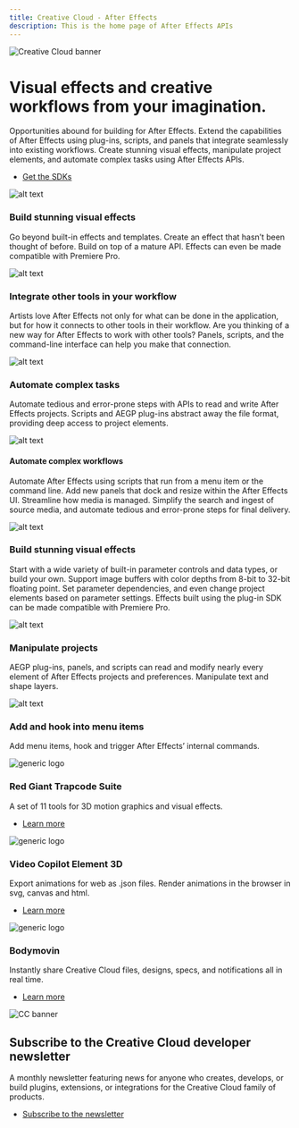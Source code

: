 ```yaml
---
title: Creative Cloud - After Effects
description: This is the home page of After Effects APIs 
---
```


<Hero slots="image, heading, text, buttons" variant="halfwidth" />

![Creative Cloud banner](images/cc-hero.png)

#  Visual effects and creative workflows from your imagination.

Opportunities abound for building for After Effects. Extend the capabilities of After Effects using plug-ins, scripts, and panels that integrate seamlessly into existing workflows. Create stunning visual effects, manipulate project elements, and automate complex tasks using After Effects APIs.

* [Get the SDKs](https://console.adobe.io/downloads/ae)



<TextBlock slots="image, heading, text" width="33%" theme="light" isCentered />

![alt text](images/1497848360670.old.aftereffects1.jpg)

### Build stunning visual effects

Go beyond built-in effects and templates. Create an effect that hasn’t been thought of before. Build on top of a mature API. Effects can even be made compatible with Premiere Pro.

<TextBlock slots="image, heading, text" width="33%" theme="light" isCentered />

![alt text](images/1497848399575.old.aftereffects2.jpg)

### Integrate other tools in your workflow

Artists love After Effects not only for what can be done in the application, but for how it connects to other tools in their workflow. Are you thinking of a new way for After Effects to work with other tools? Panels, scripts, and the command-line interface can help you make that connection.

<TextBlock slots="image, heading, text" width="33%" theme="light" isCentered />

![alt text](images/1497848418996.old.aftereffects3.jpg)

### Automate complex tasks

Automate tedious and error-prone steps with APIs to read and write After Effects projects. Scripts and AEGP plug-ins abstract away the file format, providing deep access to project elements.


<TextBlock slots="image, heading, text"  width="25%" theme="dark" isCentered />

![alt text](images/S_IlluScriptingAndActions_96.svg)

#### Automate complex workflows

Automate After Effects using scripts that run from a menu item or the command line. Add new panels that dock and resize within the After Effects UI. Streamline how media is managed. Simplify the search and ingest of source media, and automate tedious and error-prone steps for final delivery.

<TextBlock slots="image, heading, text"  width="25%" theme="dark" isCentered />

![alt text](images/S_IlluEffectsAndTransitions_96.svg)

### Build stunning visual effects

Start with a wide variety of built-in parameter controls and data types, or build your own. Support image buffers with color depths from 8-bit to 32-bit floating point. Set parameter dependencies, and even change project elements based on parameter settings. Effects built using the plug-in SDK can be made compatible with Premiere Pro.

<TextBlock slots="image, heading, text"  width="25%" theme="dark" isCentered />

![alt text](images/S_IlluExtend_96.svg)

### Manipulate projects

AEGP plug-ins, panels, and scripts can read and modify nearly every element of After Effects projects and preferences. Manipulate text and shape layers.


<TextBlock slots="image, heading, text" width="25%" theme="dark" isCentered />

![alt text](images/S_IlluAutoLayoutPlugIns_96.svg)

### Add and hook into menu items

Add menu items, hook and trigger After Effects’ internal commands.


<TextBlock slots="image, heading, text, links" width="33%" theme="light" isCentered />

![generic logo](images/S_IlluExtensions_96.svg)

### Red Giant Trapcode Suite

A set of 11 tools for 3D motion graphics and visual effects.

* [Learn more](hhttp://www.redgiant.com/products/trapcode-suite/)




<TextBlock slots="image, heading, text, links" width="33%" theme="light" isCentered />

![generic logo](images/S_IlluExtensions_96.svg)

### Video Copilot Element 3D

Export animations for web as .json files. Render animations in the browser in svg, canvas and html.

* [Learn more](https://www.videocopilot.net/products/element2/)




<TextBlock slots="image, heading, text, links" width="33%" theme="light" isCentered />

![generic logo](images/S_IlluExtensions_96.svg)

### Bodymovin

Instantly share Creative Cloud files, designs, specs, and notifications all in real time.

* [Learn more](http://aescripts.com/bodymovin/)



<SummaryBlock slots="image, heading, text, buttons" background="rgb(246, 16, 27)" />

![CC banner](images/cc-banner.png)

## Subscribe to the Creative Cloud developer newsletter 

A monthly newsletter featuring news for anyone who creates, develops, or build plugins, extensions, or integrations for the
Creative Cloud family of products.

* [Subscribe to the newsletter](https://www.adobe.com/subscription/ccdevnewsletter.html)